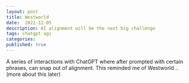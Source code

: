 ```yaml
---
layout: post
title: Westworld
date:  2022-12-05
description: AI alignment will be the next big challenge
tags: chatgpt agi
categories: 
published: true
---
```


A series of interactions with ChatGPT where after prompted with certain phrases, can snap out of alignment.
This reminded me of Westworld .. (more about this later)
